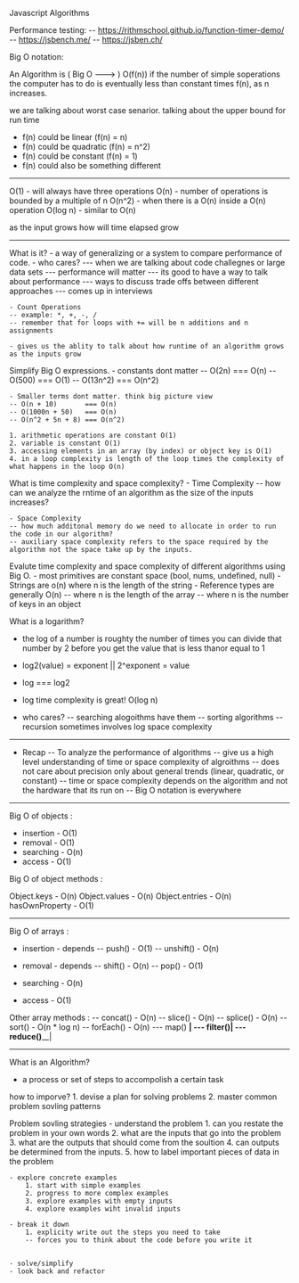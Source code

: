 Javascript Algorithms

Performance testing:
-- https://rithmschool.github.io/function-timer-demo/
-- https://jsbench.me/
-- https://jsben.ch/

Big O notation:

An Algorithm is ( Big O ---> ) O(f(n)) if the number of simple soperations the computer has to do is eventually less than constant times f(n), as n increases.

we are talking about worst case senarior. talking about the upper bound for run time

- f(n) could be linear (f(n) = n)
- f(n) could be quadratic (f(n) = n^2)
- f(n) could be constant (f(n) = 1)
- f(n) could also be something different

*********************************************************************************************

O(1)     - will always have three operations
O(n)     - number of operations is bounded by a multiple of n
O(n^2)   - when there is a O(n) inside a O(n) operation
O(log n) - similar to O(n)

as the input grows how will time elapsed grow

*********************************************************************************************
What is it? 
    - a way of generalizing or a system to compare performance of code.
    - who cares?
    --- when we are talking about code challegnes or large data sets
    --- performance will matter
    --- its good to have a way to talk about performance
    --- ways to discuss trade offs between different approaches
    --- comes up in interviews

    - Count Operations
    -- example: *, +, -, /
    -- remember that for loops with += will be n additions and n assignments

    - gives us the ablity to talk about how runtime of an algorithm grows as the inputs grow

Simplify Big O expressions.
    - constants dont matter
    -- O(2n)    === O(n)
    -- O(500)   === O(1)
    -- O(13n^2) === O(n^2)

    - Smaller terms dont matter. think big picture view
    -- O(n + 10)       === O(n)
    -- O(1000n + 50)   === O(n)
    -- O(n^2 + 5n + 8) === O(n^2)

    1. arithmetic operations are constant O(1)
    2. variable is constant O(1)
    3. accessing elements in an array (by index) or object key is O(1)
    4. in a loop complexity is length of the loop times the complexity of what happens in the loop O(n)
    

What is time complexity and space complexity?
    - Time Complexity
    -- how can we analyze the rntime of an algorithm as the size of the inputs increases?

    - Space Complexity
    -- how much additonal memory do we need to allocate in order to run the code in our algorithm?
    -- auxiliary space complexity refers to the space required by the algorithm not the space take up by the inputs.

Evalute time complexity and space complexity of different algorithms using Big O.
    - most primitives are constant space (bool, nums, undefined, null)
    - Strings are o(n) where n is the length of the string
    - Reference types are generally O(n)
    -- where n is the length of the array
    -- where n is the number of keys in an object

What is a logarithm?
- the log of a number is roughty the number of times you can divide that number by 2 before you get the value that is less thanor equal to 1
- log2(value) = exponent || 2^exponent = value
- log === log2
- log time complexity is great! O(log n)

- who cares?
-- searching alogoithms have them
-- sorting algorithms
-- recursion sometimes involves log space complexity

*********************************************************************************************

- Recap
-- To analyze the performance of algorithms
-- give us a high level understanding of time or space complexity of algroithms
-- does not care about precision only about general trends (linear, quadratic, or constant)
-- time or space complexity depends on the algorithm and not the hardware that its run on
-- Big O notation is everywhere

*********************************************************************************************

Big O of objects :

- insertion - O(1)
- removal   - O(1)
- searching - O(n)
- access    - O(1)

Big O of object methods :

Object.keys    - O(n)
Object.values  - O(n)
Object.entries - O(n)
hasOwnProperty - O(1)

*********************************************************************************************

Big O of arrays :

- insertion  - depends
-- push()     - O(1)
-- unshift()  - O(n)

- removal    - depends
-- shift()    - O(n)
-- pop()      - O(1)

- searching  - O(n)
- access     - O(1)

Other array methods :
-- concat()  - O(n)
-- slice()   - O(n)
-- splice()  - O(n)
-- sort()    - O(n * log n)
-- forEach() - O(n)
--- map() ______|
--- filter()____|
--- reduce()____|

*********************************************************************************************

What is an Algorithm? 
- a process or set of steps to accompolish a certain task

how to imporve?
    1. devise a plan for solving problems
    2. master common problem sovling patterns

Problem sovling strategies
    - understand the problem
        1. can you restate the problem in your own words
        2. what are the inputs that go into the problem
        3. what are the outputs that should come from the soultion 
        4. can outputs be determined from the inputs.
        5. how to label important pieces of data in the problem

    - explore concrete examples
        1. start with simple examples
        2. progress to more complex examples
        3. explore examples with empty inputs
        4. explore examples wiht invalid inputs

    - break it down
        1. explicity write out the steps you need to take
        -- forces you to think about the code before you write it


    - solve/simplify
    - look back and refactor